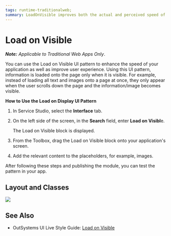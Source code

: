 ```yaml
---
tags: runtime-traditionalweb; 
summary: LoadOnVisible improves both the actual and perceived speed of your application.
---
```


# Load on Visible 
**_Note:_**  _Applicable to Traditional Web Apps Only_.

You can use the Load on Visible UI pattern to enhance the speed of your application as well as improve  user experience. Using this UI pattern,  information is loaded onto the page only when it is visible. For example, instead of loading all text and images onto a page at once, they only appear when the user scrolls down the page and the information/image becomes visible.

**How to Use the Load on Display UI Pattern**

1. In Service Studio, select the **Interface** tab.
2. On the left side of the screen, in the **Search** field, enter **Load on Visibl**e. 

    The Load on Visible block is displayed.

3. From the Toolbox, drag the Load on Visible block onto your application's screen.
4. Add the relevant content to the placeholders, for example, images.

After following these steps and publishing the module, you can test the pattern in your app.




## Layout and Classes

![](<images/loadonvisible-image-2.png>)


## See Also
* OutSystems UI Live Style Guide: [Load on Visible](https://outsystemsui.outsystems.com/WebStyleGuidePreview/LoadOnVisible.aspx)
